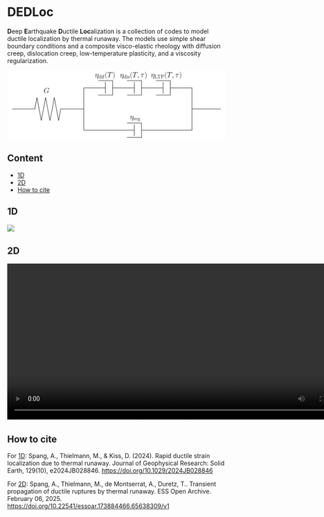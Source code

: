 <!-- omit in toc -->
# DEDLoc
**D**eep **E**arthquake **D**uctile **Loc**alization is a collection of codes to model ductile localization by thermal runaway. The models use simple shear boundary conditions and a composite visco-elastic rheology with diffusion creep, dislocation creep, low-temperature plasticity, and a viscosity regularization.

<img src="./media/rheo.png" width=600>


<!-- omit in toc -->
## Content
- [1D](#1d)
- [2D](#2d)
- [How to cite](#how-to-cite)


## 1D

![](./media/1D.gif)

## 2D

<video src="./media/2D.mp4" width="800" height="360" controls></video>


## How to cite
For [1D]: Spang, A., Thielmann, M., & Kiss, D. (2024). Rapid ductile strain localization due to thermal runaway. Journal of Geophysical Research: Solid Earth, 129(10), e2024JB028846. https://doi.org/10.1029/2024JB028846

For [2D]: Spang, A., Thielmann, M., de Montserrat, A., Duretz, T.. Transient propagation of ductile ruptures by thermal runaway. ESS Open Archive. February 06, 2025. https://doi.org/10.22541/essoar.173884466.65638309/v1

[1D]: https://agupubs.onlinelibrary.wiley.com/doi/full/10.1029/2024JB028846
[2D]: https://doi.org/10.22541/essoar.173884466.65638309/v1